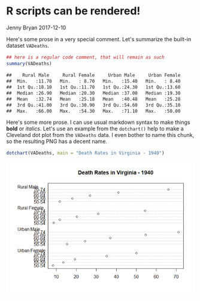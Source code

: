 R scripts can be rendered!
================
Jenny Bryan
2017-12-10

Here's some prose in a very special comment. Let's summarize the built-in dataset `VADeaths`.

``` r
## here is a regular code comment, that will remain as such
summary(VADeaths)
```

    ##    Rural Male     Rural Female     Urban Male     Urban Female  
    ##  Min.   :11.70   Min.   : 8.70   Min.   :15.40   Min.   : 8.40  
    ##  1st Qu.:18.10   1st Qu.:11.70   1st Qu.:24.30   1st Qu.:13.60  
    ##  Median :26.90   Median :20.30   Median :37.00   Median :19.30  
    ##  Mean   :32.74   Mean   :25.18   Mean   :40.48   Mean   :25.28  
    ##  3rd Qu.:41.00   3rd Qu.:30.90   3rd Qu.:54.60   3rd Qu.:35.10  
    ##  Max.   :66.00   Max.   :54.30   Max.   :71.10   Max.   :50.00

Here's some more prose. I can use usual markdown syntax to make things **bold** or *italics*. Let's use an example from the `dotchart()` help to make a Cleveland dot plot from the `VADeaths` data. I even bother to name this chunk, so the resulting PNG has a decent name.

``` r
dotchart(VADeaths, main = "Death Rates in Virginia - 1940")
```

![](RenderExampleVADeaths_files/figure-markdown_github/dotchart-1.png)
